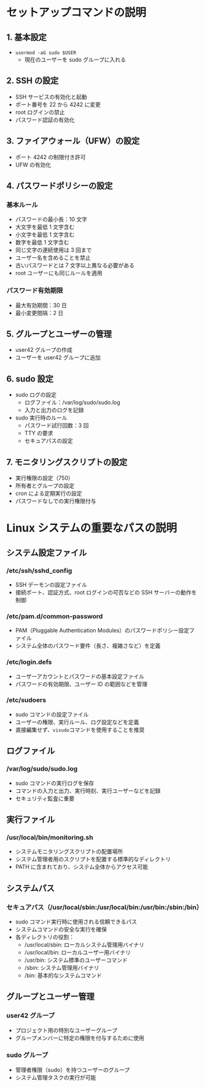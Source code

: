# セットアップコマンドの説明

## 1. 基本設定

- `usermod -aG sudo $USER`
  - 現在のユーザーを sudo グループに入れる

## 2. SSH の設定

- SSH サービスの有効化と起動
- ポート番号を 22 から 4242 に変更
- root ログインの禁止
- パスワード認証の有効化

## 3. ファイアウォール（UFW）の設定

- ポート 4242 の制限付き許可
- UFW の有効化

## 4. パスワードポリシーの設定

### 基本ルール

- パスワードの最小長：10 文字
- 大文字を最低 1 文字含む
- 小文字を最低 1 文字含む
- 数字を最低 1 文字含む
- 同じ文字の連続使用は 3 回まで
- ユーザー名を含めることを禁止
- 古いパスワードとは 7 文字以上異なる必要がある
- root ユーザーにも同じルールを適用

### パスワード有効期限

- 最大有効期間：30 日
- 最小変更間隔：2 日

## 5. グループとユーザーの管理

- user42 グループの作成
- ユーザーを user42 グループに追加

## 6. sudo 設定

- sudo ログの設定
  - ログファイル：/var/log/sudo/sudo.log
  - 入力と出力のログを記録
- sudo 実行時のルール
  - パスワード試行回数：3 回
  - TTY の要求
  - セキュアパスの設定

## 7. モニタリングスクリプトの設定

- 実行権限の設定（750）
- 所有者とグループの設定
- cron による定期実行の設定
- パスワードなしでの実行権限付与

# Linux システムの重要なパスの説明

## システム設定ファイル

### /etc/ssh/sshd_config

- SSH デーモンの設定ファイル
- 接続ポート、認証方式、root ログインの可否などの SSH サーバーの動作を制御

### /etc/pam.d/common-password

- PAM（Pluggable Authentication Modules）のパスワードポリシー設定ファイル
- システム全体のパスワード要件（長さ、複雑さなど）を定義

### /etc/login.defs

- ユーザーアカウントとパスワードの基本設定ファイル
- パスワードの有効期限、ユーザー ID の範囲などを管理

### /etc/sudoers

- sudo コマンドの設定ファイル
- ユーザーの権限、実行ルール、ログ設定などを定義
- 直接編集せず、`visudo`コマンドを使用することを推奨

## ログファイル

### /var/log/sudo/sudo.log

- sudo コマンドの実行ログを保存
- コマンドの入力と出力、実行時刻、実行ユーザーなどを記録
- セキュリティ監査に重要

## 実行ファイル

### /usr/local/bin/monitoring.sh

- システムモニタリングスクリプトの配置場所
- システム管理者用のスクリプトを配置する標準的なディレクトリ
- PATH に含まれており、システム全体からアクセス可能

## システムパス

### セキュアパス（/usr/local/sbin:/usr/local/bin:/usr/bin:/sbin:/bin）

- sudo コマンド実行時に使用される信頼できるパス
- システムコマンドの安全な実行を確保
- 各ディレクトリの役割：
  - /usr/local/sbin: ローカルシステム管理用バイナリ
  - /usr/local/bin: ローカルユーザー用バイナリ
  - /usr/bin: システム標準のユーザーコマンド
  - /sbin: システム管理用バイナリ
  - /bin: 基本的なシステムコマンド

## グループとユーザー管理

### user42 グループ

- プロジェクト用の特別なユーザーグループ
- グループメンバーに特定の権限を付与するために使用

### sudo グループ

- 管理者権限（sudo）を持つユーザーのグループ
- システム管理タスクの実行が可能
